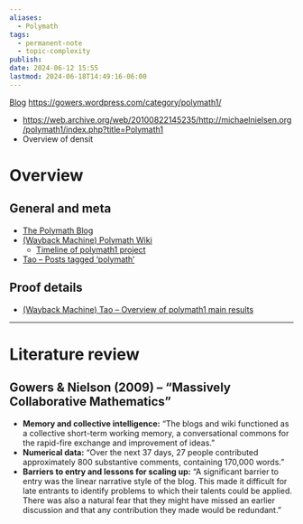 ```yaml
---
aliases:
  - Polymath
tags:
  - permanent-note
  - topic-complexity
publish: 
date: 2024-06-12 15:55
lastmod: 2024-06-18T14:49:16-06:00
---
```

[Blog](https://gowers.wordpress.com/)
https://gowers.wordpress.com/category/polymath1/

- https://web.archive.org/web/20100822145235/http://michaelnielsen.org/polymath1/index.php?title=Polymath1
- Overview of densit
# Overview

## General and meta

- [The Polymath Blog](https://polymathprojects.org/)
- [(Wayback Machine) Polymath Wiki](https://web.archive.org/web/20100829175159/http://michaelnielsen.org/polymath1/index.php?title=Main_Page)
	- [Timeline of polymath1 project](https://web.archive.org/web/20160308062451/http://michaelnielsen.org/polymath1/index.php?title=Timeline)
- [Tao – Posts tagged ‘polymath’](https://terrytao.wordpress.com/category/question/polymath/)
## Proof details

- [(Wayback Machine) Tao – Overview of polymath1 main results](https://web.archive.org/web/20110108040023/http://terrytao.wordpress.com/2009/04/02/polymath1-and-three-new-proofs-of-the-density-hales-jewett-theorem/)


---
# Literature review

## Gowers & Nielson (2009) – “Massively Collaborative Mathematics”

- **Memory and collective intelligence:** “The blogs and wiki functioned as a collective short-term working memory, a conversational commons for the rapid-fire exchange and improvement of ideas.”
- **Numerical data:** “Over the next 37 days, 27 people contributed approximately 800 substantive comments, containing 170,000 words.”
- **Barriers to entry and lessons for scaling up:** “A significant barrier to entry was the linear narrative style of the blog. This made it difficult for late entrants to identify problems to which their talents could be applied. There was also a natural fear that they might have missed an earlier discussion and that any contribution they made would be redundant.”

